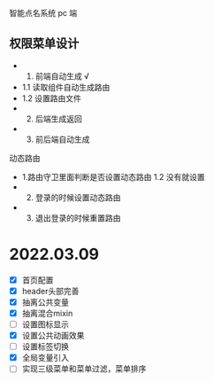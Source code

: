 智能点名系统 pc 端


## 权限菜单设计

 - 1. 前端自动生成 √
  - 1.1 读取组件自动生成路由
  - 1.2 设置路由文件
 - 2. 后端生成返回
 - 3. 前后端自动生成


动态路由

- 1.路由守卫里面判断是否设置动态路由
  1.2 没有就设置
- 2. 登录的时候设置动态路由
- 3. 退出登录的时候重置路由


# 2022.03.09
 - [x] 首页配置
 - [x] header头部完善
 - [x] 抽离公共变量
 - [x]  抽离混合mixin
 - [ ] 设置图标显示
 - [x] 设置公共动画效果
 - [ ]  设置标签切换
 - [x]  全局变量引入
 - [ ]  实现三级菜单和菜单过滤，菜单排序